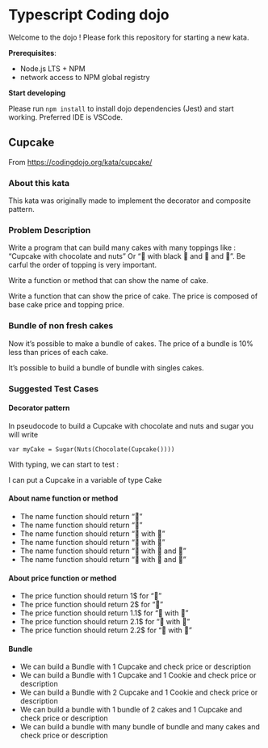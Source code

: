 # Typescript Coding dojo

Welcome to the dojo !
Please fork this repository for starting a new kata.

**Prerequisites**:

- Node.js LTS + NPM
- network access to NPM global registry

**Start developing**

Please run `npm install` to install dojo dependencies (Jest) and start working.
Preferred IDE is VSCode.

## Cupcake

From https://codingdojo.org/kata/cupcake/

### About this kata

This kata was originally made to implement the decorator and composite pattern.

### Problem Description

Write a program that can build many cakes with many toppings like : “Cupcake with chocolate and nuts” Or “🧁 with black 🍫 and 🥜 and 🍬”. Be carful the order of topping is very important.

Write a function or method that can show the name of cake.

Write a function that can show the price of cake. The price is composed of base cake price and topping price.

### Bundle of non fresh cakes

Now it’s possible to make a bundle of cakes. The price of a bundle is 10% less than prices of each cake.

It’s possible to build a bundle of bundle with singles cakes.

### Suggested Test Cases

#### Decorator pattern

In pseudocode to build a Cupcake with chocolate and nuts and sugar you will write

```
var myCake = Sugar(Nuts(Chocolate(Cupcake())))
```

With typing, we can start to test :

I can put a Cupcake in a variable of type Cake

#### About name function or method

- The name function should return “🧁”
- The name function should return “🍪”
- The name function should return “🧁 with 🍫”
- The name function should return “🍪 with 🍫”
- The name function should return “🍪 with 🍫 and 🥜”
- The name function should return “🍪 with 🥜 and 🍫”

#### About price function or method

- The price function should return 1$ for “🧁”
- The price function should return 2$ for “🍪”
- The price function should return 1.1$ for “🧁 with 🍫”
- The price function should return 2.1$ for “🍪 with 🍫”
- The price function should return 2.2$ for “🍪 with 🥜”

#### Bundle

- We can build a Bundle with 1 Cupcake and check price or description
- We can build a Bundle with 1 Cupcake and 1 Cookie and check price or description
- We can build a Bundle with 2 Cupcake and 1 Cookie and check price or description
- We can build a bundle with 1 bundle of 2 cakes and 1 Cupcake and check price or description
- We can build a bundle with many bundle of bundle and many cakes and check price or description
